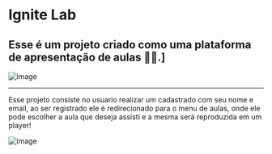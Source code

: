 # Ignite Lab
Esse é um projeto criado como uma plataforma de apresentação de aulas 🚀🚀.]
-------

![image](https://user-images.githubusercontent.com/82242762/194769916-fd6624ec-8d1e-4285-a71c-b3f025f12d52.png)

-------
Esse projeto consiste no usuario realizar um cadastrado com seu nome e email, ao ser registrado ele é redirecionado para o menu de aulas, onde ele pode escolher a aula que deseja assisti e a mesma será reproduzida em um player!

![image](https://user-images.githubusercontent.com/82242762/194770009-ee1a5cc5-c8d1-4294-a481-fcb19595dbb3.png)
